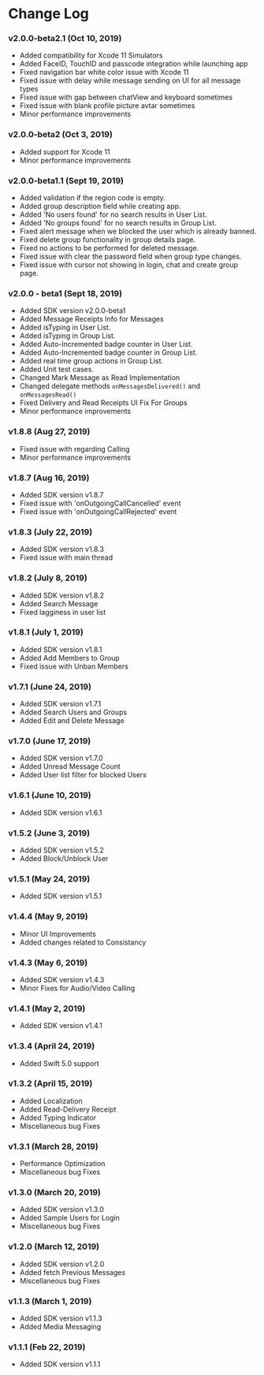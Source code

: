# Change Log

###  v2.0.0-beta2.1 (Oct 10, 2019)

- Added compatibility for Xcode 11 Simulators
- Added FaceID, TouchID and passcode integration while launching app
- Fixed navigation bar white color issue with Xcode 11
- Fixed issue with delay while message sending on UI for all message types
- Fixed issue with  gap between chatView and keyboard sometimes
- Fixed issue with  blank profile picture avtar sometimes
- Minor performance improvements


###  v2.0.0-beta2 (Oct 3, 2019)

- Added support for Xcode 11
- Minor performance improvements


###  v2.0.0-beta1.1 (Sept 19, 2019)

- Added validation if the region code is empty.
- Added group description field while creating app.
- Added 'No users found' for no search results in User List.
- Added 'No groups found' for no search results in Group List.
- Fixed alert message when we blocked the user which is already banned. 
- Fixed delete group functionality in group details page.
- Fixed no actions to be performed for deleted message.
- Fixed issue with clear the password field when group type changes.
- Fixed issue with cursor not showing in login, chat and create group page. 


### v2.0.0 - beta1 (Sept 18, 2019)
- Added SDK version v2.0.0-beta1
- Added Message Receipts Info for Messages
- Added isTyping in User List.
- Added isTyping in Group List.
- Added Auto-Incremented badge counter in User List. 
- Added Auto-Incremented badge counter in Group List. 
- Added real time group actions in Group List. 
- Added Unit test cases. 
- Changed Mark Message as Read Implementation
- Changed delegate methods   `onMessagesDelivered()` and `onMessagesRead()`
- Fixed Delivery and Read Receipts UI Fix For Groups
- Minor performance improvements

### v1.8.8 (Aug 27, 2019)
- Fixed issue with regarding Calling
- Minor performance improvements

### v1.8.7 (Aug 16, 2019)
- Added SDK version v1.8.7
- Fixed issue with 'onOutgoingCallCancelled' event
- Fixed issue with 'onOutgoingCallRejected' event

### v1.8.3 (July 22, 2019)
- Added SDK version v1.8.3
- Fixed issue with main thread

### v1.8.2 (July 8, 2019)
- Added SDK version v1.8.2
- Added Search Message
- Fixed lagginess in user list 

### v1.8.1 (July 1, 2019)
- Added SDK version v1.8.1
- Added Add Members to Group
- Fixed issue with Unban Members

### v1.7.1 (June 24, 2019)
- Added SDK version v1.7.1
- Added Search Users and Groups
- Added Edit and Delete Message


### v1.7.0 (June 17, 2019)
- Added SDK version v1.7.0
- Added Unread Message Count
- Added User list filter for blocked Users


### v1.6.1 (June 10, 2019)
- Added SDK version v1.6.1


### v1.5.2 (June 3, 2019)
- Added SDK version v1.5.2
- Added Block/Unblock User


### v1.5.1 (May 24, 2019)
- Added SDK version v1.5.1


### v1.4.4 (May 9, 2019)
- Minor UI Improvements
- Added changes related to Consistancy

### v1.4.3 (May 6, 2019)
- Added SDK version v1.4.3
- Minor Fixes for Audio/Video Calling 


### v1.4.1 (May 2, 2019)
- Added SDK version v1.4.1

### v1.3.4 (April 24, 2019)
- Added Swift 5.0 support


### v1.3.2 (April 15, 2019)
- Added Localization
- Added Read-Delivery Receipt
- Added Typing Indicator
- Miscellaneous bug Fixes

### v1.3.1 (March 28, 2019)
- Performance Optimization
- Miscellaneous bug Fixes

### v1.3.0 (March 20, 2019)
- Added SDK version v1.3.0
- Added Sample Users for Login
- Miscellaneous bug Fixes


### v1.2.0 (March 12, 2019)
- Added SDK version v1.2.0
- Added fetch Previous Messages
- Miscellaneous bug Fixes


### v1.1.3 (March 1, 2019)
- Added SDK version v1.1.3
- Added Media Messaging


### v1.1.1 (Feb 22, 2019)
- Added SDK version v1.1.1
